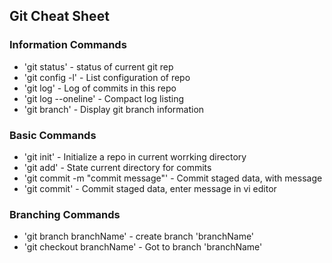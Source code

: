 ## Git Cheat Sheet

### Information Commands
* 'git status' - status of current git rep
* 'git config -l' - List configuration of repo
* 'git log' - Log of commits in this repo
* 'git log --oneline' - Compact log listing
* 'git branch' - Display git branch information

### Basic Commands
* 'git init' - Initialize a repo in current worrking directory
* 'git add' - State current directory for commits
* 'git commit -m "commit message"' - Commit staged data, with message
* 'git commit' - Commit staged data, enter message in vi editor

### Branching Commands
* 'git branch branchName' - create branch 'branchName'
* 'git checkout branchName' - Got to branch 'branchName'
